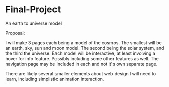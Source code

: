 # Final-Project
An earth to universe model

Proposal:

  I will make 3 pages each being a model of the cosmos. The smallest will be an earth, sky, sun and moon model. The second being the solar
system, and the third the universe. Each model will be interactive, at least involving a hover for info feature. Possibly including some
other features as well. The navigation page may be included in each and not it's own separate page.

  There are likely several smaller elements about web design I will need to learn, including simplistic animation interaction.
